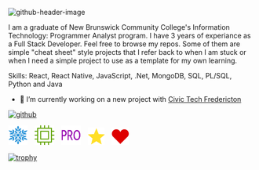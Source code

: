 ![github-header-image](https://user-images.githubusercontent.com/23325500/223582668-81f4e4ed-7542-4dcc-a44e-d8b98f799b43.png)


I am a graduate of New Brunswick Community College's Information Technology: Programmer Analyst program. I have 3 years of experiance as a Full Stack Developer. Feel free to browse my repos. Some of them are simple "cheat sheet" style projects that I refer back to when I am stuck or when I need a simple project to use as a template for my own learning.   

Skills: React, React Native, JavaScript, .Net, MongoDB, SQL, PL/SQL, Python and Java

- 🔭 I’m currently working on a new project with [Civic Tech Fredericton](https://www.civictechfredericton.com/)


[<img src='https://cdn.jsdelivr.net/npm/simple-icons@3.0.1/icons/github.svg' alt='github' height='40'>](https://github.com/Charlie-OBrien)  

<a href='https://archiveprogram.github.com/'><img src='https://raw.githubusercontent.com/acervenky/animated-github-badges/master/assets/acbadge.gif' width='40' height='40'></a> <a href='https://docs.github.com/en/developers'><img src='https://raw.githubusercontent.com/acervenky/animated-github-badges/master/assets/devbadge.gif' width='40' height='40'></a> <a href='https://github.com/pricing'><img src='https://raw.githubusercontent.com/acervenky/animated-github-badges/master/assets/pro.gif' width='40' height='40'></a> <a href='https://stars.github.com/'><img src='https://raw.githubusercontent.com/acervenky/animated-github-badges/master/assets/starbadge.gif' width='35' height='35'></a> <a href='https://docs.github.com/en/github/supporting-the-open-source-community-with-github-sponsors'><img src='https://raw.githubusercontent.com/acervenky/animated-github-badges/master/assets/sponsorbadge.gif' width='35' height='35'></a> 

[![trophy](https://github-profile-trophy.vercel.app/?username=Charlie-OBrien)](https://github.com/ryo-ma/github-profile-trophy)

